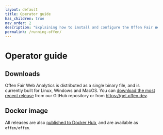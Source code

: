 ```yaml
---
layout: default
title: Operator guide
has_children: true
nav_order: 2
description: "Explaining how to install and configure the Offen Fair Web Analytics software."
permalink: /running-offen/
---
```


<!--
Copyright 2020 - Offen Authors <hioffen@posteo.de>
SPDX-License-Identifier: Apache-2.0
-->

# Operator guide

## Downloads

Offen Fair Web Analytics is distributed as a single binary file, and is currently built for Linux, Windows and MacOS. You can [download the most recent release][repo-releases] from our GitHub repository or from <https://get.offen.dev>.

[repo-releases]: https://github.com/offen/offen/releases

## Docker image

All releases are also [published to Docker Hub][docker-hub], and are available as `offen/offen`.

[docker-hub]: https://hub.docker.com/r/offen/offen
